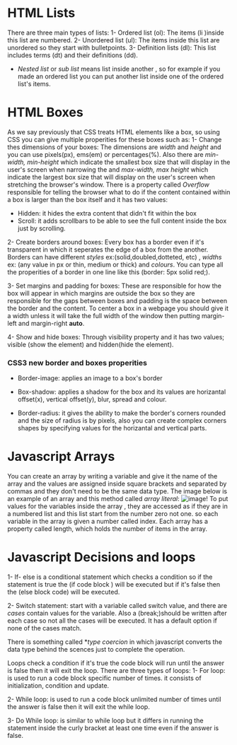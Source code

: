 # HTML Lists
There are three main types of lists:
1- Ordered list (ol): The items (li )inside this list are numbered.
2- Unordered list (ul): The items inside this list are unordered so they start with bulletpoints.
3- Definition lists (dl): This list includes terms (dt) and their definitions (dd).

- *Nested list* or *sub list* means list inside another , so for example if you made an ordered list you can put another list inside one of the ordered list's items.

# HTML Boxes
As we say previously that CSS treats HTML elements like a box, so using CSS you can give multiple properities for these boxes such as:
1- Change thes dimensions of your boxes: The dimensions are *width* and *height* and you can use pixels(px), ems(em) or percentages(%). Also there are *min-width, min-height* which indicate the smallest box size that will display in the user's screen when narrowing the and *max-width, max height* which indicate the largest box size that will display on the user's screen when stretching the browser's window. There is a property called *Overflow* responsible for telling the browser what to do if the content contained within a box is larger than the box itself and it has two values:
 - Hidden: it hides the extra content that didn't fit within the box
 - Scroll: it adds scrollbars to be able to see the full content inside the box just by scrolling.

2- Create borders around boxes: Every box has a border even if it's transparent in which it seperates the edge of a box from the another. Borders can have different *styles* ex:(solid,doubled,dotteted, etc) , *widths* ex: (any value in px or thin, medium or thick) and *colours*. You can type all the properities of a border in one line like this (border: 5px solid red;).

3- Set margins and padding for boxes: These are responsible for how the box will appear in which margins are outside the box so they are responsible for the gaps between boxes and padding is the space between the border and the content. To center a box in a webpage you should give it a width unless it will take the full width of the window then putting margin-left and margin-right **auto**.

4- Show and hide boxes: Through visibility property and it has two values; visible (show the element) and hidden(hide the element).

### CSS3 new border and boxes properities
- Border-image: applies an image to a box's border

- Box-shadow: applies a shadow for the box and its values are horizantal offset(x), vertical offset(y), blur, spread and colour.

- Border-radius: it gives the ability to make the border's corners rounded and the size of radius is by pixels, also you can create complex corners shapes by specifying values for the horizantal and vertical parts.

# Javascript Arrays
You can create an array by writing a variable and give it the name of the array and the values are assigned inside square brackets and 
separated by commas and they don't need to be the same data type. The image below is an example of an array and this method called *array literal*:
![image!](https://www.wikihow.com/images/d/d4/69157-10.jpg)
To put values for the variables inside the array , they are accessed as if they are in a numbered list and this list start from the number zero not one. so each variable in the array is given a number called index. Each array has a property called length, which holds the number of items in the array. 

# Javascript Decisions and loops
1- If- else is a conditional statement which checks a condition so if the statement is true the (if code block ) will be executed but if it's false then the (else block code) will be executed.

2- Switch statement: start with a variable called switch value, and there are *cases* contain values for the variable. Also a (break;)should be written after each case so not all the cases will be executed. It has a default option if none of the cases match.

There is something called **type coercion* in which javascript converts the data type behind the scences just to complete the operation.

Loops check a condition if it's true the code block will run until the answer is false then it will exit the loop. There are three types of loops:
1- For loop: is used to run a code block specific number of times. it consists of initialization, condition and update.

2- While loop: is used to run a code block unlimited number of times until the answer is false then it will exit the while loop.

3- Do While loop: is similar to while loop but it differs in running the statement inside the curly bracket at least one time even if the answer is false.





